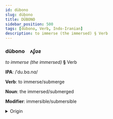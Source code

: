 ```yaml
---
id: dübono
slug: dübono
title: DÜBONO
sidebar_position: 500
tags: [dübono, Verb, Indo-Iranian]
description: to immerse (the immersed) § Verb
---
```


### dübono&emsp;<span kind="abugida">ʌʄʋƨ</span>

*to immerse (the immersed)* **§** Verb

**IPA**: /ˈdu.bɑ.nɑ/

**Verb**: to immerse/submerge

**Noun**: the immersed/submerged

**Modifier**: immersible/submersible

<details>
    <summary>Origin</summary>
    Hindi डुबाना ḍubānā [ɖʊ.bäː.näː]<br/>
    <em>Indo-Iranian Language Family</em>
</details>